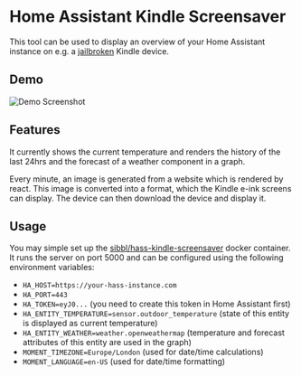 ﻿# Home Assistant Kindle Screensaver
 
This tool can be used to display an overview of your Home Assistant instance on e.g. a [jailbroken](https://www.mobileread.com/forums/showthread.php?t=236104) Kindle device.
 
 ## Demo
 
 ![Demo Screenshot](../assets/screenshot.png?raw=true)
 
 ## Features
 
It currently shows the current temperature and renders the history of the last 24hrs and the forecast of a weather component in a graph.
 
Every minute, an image is generated from a website which is rendered by react. This image is converted into a format, which the Kindle e-ink screens can display. The device can then download the device and display it.
 
 ## Usage
 
 You may simple set up the [sibbl/hass-kindle-screensaver](https://hub.docker.com/r/sibbl/hass-kindle-screensaver) docker container. It runs the server on port 5000 and can be configured using the following environment variables:
 
 * `HA_HOST=https://your-hass-instance.com`
 * `HA_PORT=443`
 * `HA_TOKEN=eyJ0...` (you need to create this token in Home Assistant first)
 * `HA_ENTITY_TEMPERATURE=sensor.outdoor_temperature` (state of this entity is displayed as current temperature)
 * `HA_ENTITY_WEATHER=weather.openweathermap` (temperature and forecast attributes of this entity are used in the graph)
 * `MOMENT_TIMEZONE=Europe/London` (used for date/time calculations)
 * `MOMENT_LANGUAGE=en-US` (used for date/time formatting)
 

